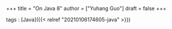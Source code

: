 +++
title = "On Java 8"
author = ["Yuhang Guo"]
draft = false
+++

tags
: [Java]({{< relref "20210106174605-java" >}})

